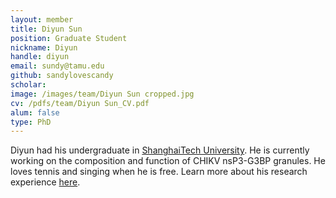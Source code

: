 ```yaml
---
layout: member
title: Diyun Sun
position: Graduate Student
nickname: Diyun
handle: diyun
email: sundy@tamu.edu
github: sandylovescandy
scholar: 
image: /images/team/Diyun Sun cropped.jpg
cv: /pdfs/team/Diyun Sun_CV.pdf
alum: false
type: PhD
---
```


Diyun had his undergraduate in [ShanghaiTech University][1]. He is currently working on the composition and function of CHIKV nsP3-G3BP granules. He loves tennis and singing when he is free. Learn more about his research experience [here][2].

[1]:https://www.shanghaitech.edu.cn/eng/
[2]:https://sundy0.wixsite.com/my-site-2
